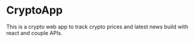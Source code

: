 # CryptoApp

This is a crypto web app to track crypto prices and latest news build with react and couple APIs.
